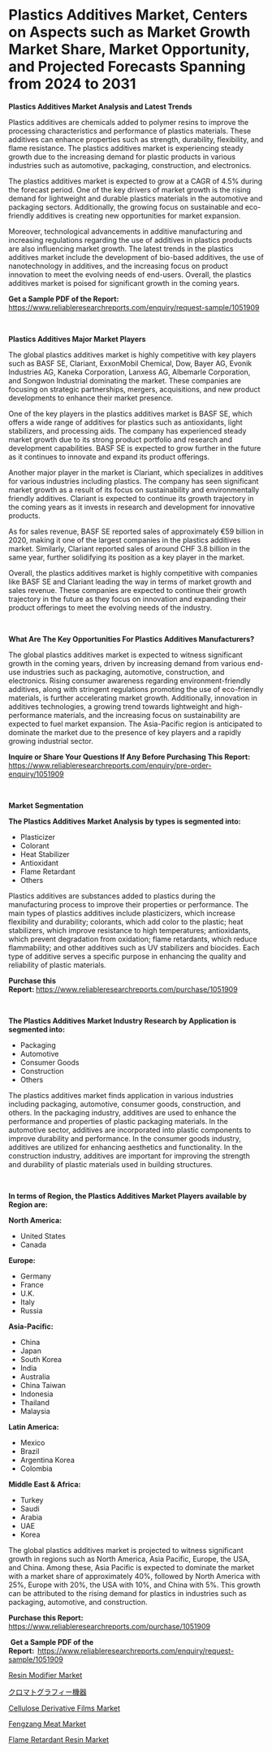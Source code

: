 <p><h1>Plastics Additives Market, Centers on Aspects such as Market Growth Market Share, Market Opportunity, and Projected Forecasts Spanning from 2024 to 2031</h1></p><p><strong>Plastics Additives Market Analysis and Latest Trends</strong></p>
<p><p>Plastics additives are chemicals added to polymer resins to improve the processing characteristics and performance of plastics materials. These additives can enhance properties such as strength, durability, flexibility, and flame resistance. The plastics additives market is experiencing steady growth due to the increasing demand for plastic products in various industries such as automotive, packaging, construction, and electronics.</p><p>The plastics additives market is expected to grow at a CAGR of 4.5% during the forecast period. One of the key drivers of market growth is the rising demand for lightweight and durable plastics materials in the automotive and packaging sectors. Additionally, the growing focus on sustainable and eco-friendly additives is creating new opportunities for market expansion.</p><p>Moreover, technological advancements in additive manufacturing and increasing regulations regarding the use of additives in plastics products are also influencing market growth. The latest trends in the plastics additives market include the development of bio-based additives, the use of nanotechnology in additives, and the increasing focus on product innovation to meet the evolving needs of end-users. Overall, the plastics additives market is poised for significant growth in the coming years.</p></p>
<p><strong>Get a Sample PDF of the Report:&nbsp;</strong> <a href="https://www.reliableresearchreports.com/enquiry/request-sample/1051909">https://www.reliableresearchreports.com/enquiry/request-sample/1051909</a></p>
<p>&nbsp;</p>
<p><strong>Plastics Additives Major Market Players</strong></p>
<p><p>The global plastics additives market is highly competitive with key players such as BASF SE, Clariant, ExxonMobil Chemical, Dow, Bayer AG, Evonik Industries AG, Kaneka Corporation, Lanxess AG, Albemarle Corporation, and Songwon Industrial dominating the market. These companies are focusing on strategic partnerships, mergers, acquisitions, and new product developments to enhance their market presence.</p><p>One of the key players in the plastics additives market is BASF SE, which offers a wide range of additives for plastics such as antioxidants, light stabilizers, and processing aids. The company has experienced steady market growth due to its strong product portfolio and research and development capabilities. BASF SE is expected to grow further in the future as it continues to innovate and expand its product offerings.</p><p>Another major player in the market is Clariant, which specializes in additives for various industries including plastics. The company has seen significant market growth as a result of its focus on sustainability and environmentally friendly additives. Clariant is expected to continue its growth trajectory in the coming years as it invests in research and development for innovative products.</p><p>As for sales revenue, BASF SE reported sales of approximately €59 billion in 2020, making it one of the largest companies in the plastics additives market. Similarly, Clariant reported sales of around CHF 3.8 billion in the same year, further solidifying its position as a key player in the market.</p><p>Overall, the plastics additives market is highly competitive with companies like BASF SE and Clariant leading the way in terms of market growth and sales revenue. These companies are expected to continue their growth trajectory in the future as they focus on innovation and expanding their product offerings to meet the evolving needs of the industry.</p></p>
<p>&nbsp;</p>
<p><strong>What Are The Key Opportunities For Plastics Additives Manufacturers?</strong></p>
<p><p>The global plastics additives market is expected to witness significant growth in the coming years, driven by increasing demand from various end-use industries such as packaging, automotive, construction, and electronics. Rising consumer awareness regarding environment-friendly additives, along with stringent regulations promoting the use of eco-friendly materials, is further accelerating market growth. Additionally, innovation in additives technologies, a growing trend towards lightweight and high-performance materials, and the increasing focus on sustainability are expected to fuel market expansion. The Asia-Pacific region is anticipated to dominate the market due to the presence of key players and a rapidly growing industrial sector.</p></p>
<p><strong>Inquire or Share Your Questions If Any Before Purchasing This Report:</strong> <a href="https://www.reliableresearchreports.com/enquiry/pre-order-enquiry/1051909">https://www.reliableresearchreports.com/enquiry/pre-order-enquiry/1051909</a></p>
<p>&nbsp;</p>
<p><strong>Market Segmentation</strong></p>
<p><strong>The Plastics Additives Market Analysis by types is segmented into:</strong></p>
<p><ul><li>Plasticizer</li><li>Colorant</li><li>Heat Stabilizer</li><li>Antioxidant</li><li>Flame Retardant</li><li>Others</li></ul></p>
<p><p>Plastics additives are substances added to plastics during the manufacturing process to improve their properties or performance. The main types of plastics additives include plasticizers, which increase flexibility and durability; colorants, which add color to the plastic; heat stabilizers, which improve resistance to high temperatures; antioxidants, which prevent degradation from oxidation; flame retardants, which reduce flammability; and other additives such as UV stabilizers and biocides. Each type of additive serves a specific purpose in enhancing the quality and reliability of plastic materials.</p></p>
<p><strong>Purchase this Report:&nbsp;</strong><a href="https://www.reliableresearchreports.com/purchase/1051909">https://www.reliableresearchreports.com/purchase/1051909</a></p>
<p>&nbsp;</p>
<p><strong>The Plastics Additives Market Industry Research by Application is segmented into:</strong></p>
<p><ul><li>Packaging</li><li>Automotive</li><li>Consumer Goods</li><li>Construction</li><li>Others</li></ul></p>
<p><p>The plastics additives market finds application in various industries including packaging, automotive, consumer goods, construction, and others. In the packaging industry, additives are used to enhance the performance and properties of plastic packaging materials. In the automotive sector, additives are incorporated into plastic components to improve durability and performance. In the consumer goods industry, additives are utilized for enhancing aesthetics and functionality. In the construction industry, additives are important for improving the strength and durability of plastic materials used in building structures.</p></p>
<p>&nbsp;</p>
<p><strong>In terms of Region, the Plastics Additives Market Players available by Region are:</strong></p>
<p>
    <p> <strong> North America: </strong>
        <ul>
            <li>United States</li>
            <li>Canada</li>
        </ul>
        </p> 
    <p> <strong> Europe: </strong>
        <ul>
            <li>Germany</li>
            <li>France</li>
            <li>U.K.</li>
            <li>Italy</li>
            <li>Russia</li>
        </ul>
        </p> 
    <p> <strong> Asia-Pacific: </strong>
        <ul>
            <li>China</li>
            <li>Japan</li>
            <li>South Korea</li>
            <li>India</li>
            <li>Australia</li>
            <li>China Taiwan</li>
            <li>Indonesia</li>
            <li>Thailand</li>
            <li>Malaysia</li>
        </ul>
        </p> 
    <p> <strong> Latin America: </strong>
        <ul>
            <li>Mexico</li>
            <li>Brazil</li>
            <li>Argentina Korea</li>
            <li>Colombia</li>
        </ul>
        </p> 
    <p> <strong> Middle East & Africa: </strong>
        <ul>
            <li>Turkey</li>
            <li>Saudi</li>
            <li>Arabia</li>
            <li>UAE</li>
            <li>Korea</li>
        </ul>
    </p>
    </p>
<p><p>The global plastics additives market is projected to witness significant growth in regions such as North America, Asia Pacific, Europe, the USA, and China. Among these, Asia Pacific is expected to dominate the market with a market share of approximately 40%, followed by North America with 25%, Europe with 20%, the USA with 10%, and China with 5%. This growth can be attributed to the rising demand for plastics in industries such as packaging, automotive, and construction.</p></p>
<p><strong>Purchase this Report: </strong><a href="https://www.reliableresearchreports.com/purchase/1051909">https://www.reliableresearchreports.com/purchase/1051909</a></p>
<p>&nbsp;<strong>Get a Sample PDF of the Report:&nbsp;&nbsp;</strong><a href="https://www.reliableresearchreports.com/enquiry/request-sample/1051909">https://www.reliableresearchreports.com/enquiry/request-sample/1051909</a></p>
<p><strong></strong></p>
<p><p><a href="https://forested-sushi-9b0.notion.site/Resin-Modifier-Market-Dynamics-2024-2031-Also-about-Its-Market-Trends-Projections-and-Opportuniti-ec2a9a8f27364c8c9ebd0130ea1d34cc">Resin Modifier Market</a></p><p><a href="https://github.com/efcvopdgkdx128/Market-Research-Report-List-1/blob/main/2413149191439.md">クロマトグラフィー機器</a></p><p><a href="https://issuu.com/reportprime-2/docs/cellulose-derivative-films-market-size-2030.pptx">Cellulose Derivative Films Market</a></p><p><a href="https://view.publitas.com/reportprime-1/fengzang-meat-market-size-evaluating-its-market-trends-growth-and-projections-2023-2030/">Fengzang Meat Market</a></p><p><a href="https://github.com/derrinmiltonellis35gcl/Market-Research-Report-List-1/blob/main/flame-retardant-resin-market.md">Flame Retardant Resin Market</a></p></p>